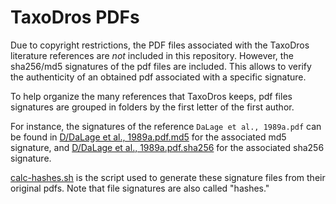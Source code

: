 # TaxoDros PDFs

Due to copyright restrictions, the PDF files associated with the TaxoDros literature references are *not* included in this repository. However, the sha256/md5 signatures of the pdf files are included. This allows to verify the authenticity of an obtained pdf associated with a specific signature.

To help organize the many references that TaxoDros keeps, pdf files signatures are grouped in folders by the first letter of the first author.

For instance, the signatures of the reference `DaLage et al., 1989a.pdf` can be found in [D/DaLage et al., 1989a.pdf.md5](D/DaLage%20et%20al.,%201989a.pdf.md5) for the associated md5 signature, and [D/DaLage et al., 1989a.pdf.sha256](D/DaLage%20et%20al.,%201989a.pdf.sha256) for the associated sha256 signature. 

[calc-hashes.sh](calc-hashes.sh) is the script used to generate these signature files from their original pdfs. Note that file signatures are also called "hashes."

 

